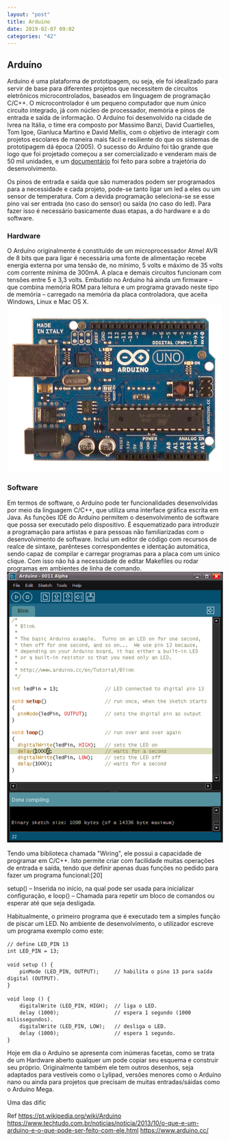 ```yaml
---
layout: "post"
title: Arduino
date: 2019-02-07 09:02
categories: "42"
---
```



## Arduíno

Arduíno é uma plataforma de prototipagem, ou seja, ele foi idealizado para servir de base para diferentes projetos que necessitem de circuitos eletrônicos microcontrolados, baseados em linguagem de programação C/C++. 
O microcontrolador é um pequeno computador que num único circuito integrado, já com núcleo de processador, memória e pinos de entrada e saída de informação.
O Arduíno foi desenvolvido na cidade de Ivrea na Itália, o time era composto por Massimo Banzi, David Cuartielles, Tom Igoe, Gianluca Martino e David Mellis, com o objetivo de interagir com projetos escolares de maneira mais fácil e resiliente do que os sistemas de prototipagem dá época (2005).
O sucesso do Arduíno foi tão grande que logo que foi projetado começou a ser comercializado e venderam mais de 50 mil unidades, e um [documentário](http://vimeo.com/18539129) foi feito para sobre a trajetória do desenvolvimento.


Os pinos de entrada e saída que são numerados podem ser programados para a necessidade e cada projeto, pode-se tanto ligar um led a eles ou um sensor de temperatura. Com a devida programação seleciona-se se esse pino vai ser entrada (no caso do sensor) ou saída (no caso do led). Para fazer isso é necessário basicamente duas etapas, a do hardware e a do software.

### Hardware

O Arduíno originalmente é constituído de um microprocessador Atmel AVR de 8 bits que para ligar é necessária uma fonte de alimentação recebe energia externa por uma tensão de, no mínimo, 5 volts e máximo de 35 volts com corrente mínima de 300mA. A placa e demais circuitos funcionam com tensões entre 5 e 3,3 volts. Embutido no Arduíno há ainda um firmware – que combina memória ROM para leitura e um programa gravado neste tipo de memória – carregado na memória da placa controladora, que aceita Windows, Linux e Mac OS X.
  ![](/assets/images/arduino.jpg)

### Software

Em termos de software, o Arduíno pode ter funcionalidades desenvolvidas por meio da linguagem C/C++, que utiliza uma interface gráfica escrita em Java. As funções IDE do Arduíno permitem o desenvolvimento de software que possa ser executado pelo dispositivo.
É esquematizado para introduzir a programação para artistas e para pessoas não familiarizadas com o desenvolvimento de software. Inclui um editor de código com recursos de realce de sintaxe, parênteses correspondentes e identação automática, sendo capaz de compilar e carregar programas para a placa com um único clique. Com isso não há a necessidade de editar Makefiles ou rodar programas em ambientes de linha de comando.
![](/assets/images//Arduino_IDE_-_v0011_Alpha.png)

Tendo uma biblioteca chamada "Wiring", ele possui a capacidade de programar em C/C++. Isto permite criar com facilidade muitas operações de entrada e saída, tendo que definir apenas duas funções no pedido para fazer um programa funcional:[20]

setup() – Inserida no início, na qual pode ser usada para inicializar configuração, e
loop() – Chamada para repetir um bloco de comandos ou esperar até que seja desligada.

Habitualmente, o primeiro programa que é executado tem a simples função de piscar um LED. No ambiente de desenvolvimento, o utilizador escreve um programa exemplo como este:


	// define LED_PIN 13
	int LED_PIN = 13;
	
	void setup () {
	    pinMode (LED_PIN, OUTPUT);     // habilita o pino 13 para saída digital (OUTPUT).
	}
	
	void loop () {
	    digitalWrite (LED_PIN, HIGH);  // liga o LED.
	    delay (1000);                  // espera 1 segundo (1000 milissegundos).
	    digitalWrite (LED_PIN, LOW);   // desliga o LED.
	    delay (1000);                  // espera 1 segundo.
	}
	


Hoje em dia o Arduíno se apresenta com inúmeras facetas, como se trata de um Hardware aberto qualquer um pode copiar seu esquema e construir seu próprio. Originalmente também ele tem outros desenhos, seja adaptados para vestíveis como o Lylipad, versões menores como o Arduíno nano ou ainda para projetos que precisam de muitas entradas/sáidas como o Arduíno Mega.

Uma das dific


Ref
<https://pt.wikipedia.org/wiki/Arduino>
<https://www.techtudo.com.br/noticias/noticia/2013/10/o-que-e-um-arduino-e-o-que-pode-ser-feito-com-ele.html>
<https://www.arduino.cc/>

